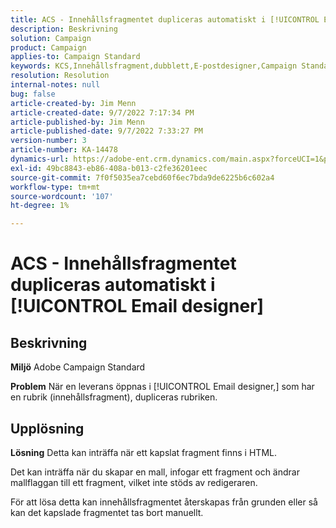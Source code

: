 ```yaml
---
title: ACS - Innehållsfragmentet dupliceras automatiskt i [!UICONTROL Email designer]
description: Beskrivning
solution: Campaign
product: Campaign
applies-to: Campaign Standard
keywords: KCS,Innehållsfragment,dubblett,E-postdesigner,Campaign Standard
resolution: Resolution
internal-notes: null
bug: false
article-created-by: Jim Menn
article-created-date: 9/7/2022 7:17:34 PM
article-published-by: Jim Menn
article-published-date: 9/7/2022 7:33:27 PM
version-number: 3
article-number: KA-14478
dynamics-url: https://adobe-ent.crm.dynamics.com/main.aspx?forceUCI=1&pagetype=entityrecord&etn=knowledgearticle&id=2ce9b3b5-e12e-ed11-9db1-0022480866ad
exl-id: 49bc8843-eb86-408a-b013-c2fe36201eec
source-git-commit: 7f0f5035ea7cebd60f6ec7bda9de6225b6c602a4
workflow-type: tm+mt
source-wordcount: '107'
ht-degree: 1%

---
```


# ACS - Innehållsfragmentet dupliceras automatiskt i [!UICONTROL Email designer]

## Beskrivning


<b>Miljö</b>
Adobe Campaign Standard

<b>Problem</b>
När en leverans öppnas i [!UICONTROL Email designer,] som har en rubrik (innehållsfragment), dupliceras rubriken.


## Upplösning


<b>Lösning</b>
Detta kan inträffa när ett kapslat fragment finns i HTML.

Det kan inträffa när du skapar en mall, infogar ett fragment och ändrar mallflaggan till ett fragment, vilket inte stöds av redigeraren.

För att lösa detta kan innehållsfragmentet återskapas från grunden eller så kan det kapslade fragmentet tas bort manuellt.
